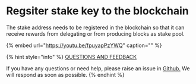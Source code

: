 # Regsiter stake key to the blockchain

The stake address needs to be registered in the blockchain so that it can receive rewards from delegating or from producing blocks as stake pool.

{% embed url="https://youtu.be/fpuyapPzYWQ" caption="" %}





{% hint style="info" %}
[QUESTIONS AND FEEDBACK](https://github.com/carloslodelar/SPO/issues)

If you have any questions or need help, please raise an issue in [Github.](https://github.com/cardano-foundation/stake-pool-school-handbook/issues) We will respond as soon as possible.
{% endhint %}

